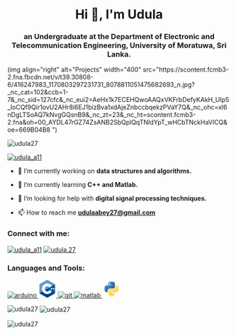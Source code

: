 <h1 align="center">Hi 👋, I'm Udula</h1>
<h3 align="center">an Undergraduate at the Department of Electronic and Telecommunication Engineering, University of Moratuwa, Sri Lanka.</h3>
(img align="right" alt="Projects" width="400" src="https://scontent.fcmb3-2.fna.fbcdn.net/v/t39.30808-6/416247983_1170803297231731_8078811051475682693_n.jpg?_nc_cat=102&ccb=1-7&_nc_sid=127cfc&_nc_eui2=AeHx1k7ECEHQwoAAQxVKFrbDefyKAkH_UIp5_IoCQf9Qir1ovU2AHr8i6EJ1bizBva1xdAjeZnbccbqekzPVaY7Q&_nc_ohc=xI6nDgLTSoAQ7kNvgGQsnB9&_nc_zt=23&_nc_ht=scontent.fcmb3-2.fna&oh=00_AYDL47rGZ74ZsANB2SbQplQqTNIdYpT_wHCbTNckHaVlCQ&oe=669B04B8
")


<p align="left"> <img src="https://komarev.com/ghpvc/?username=udula27&label=Profile%20views&color=0e75b6&style=flat" alt="udula27" /> </p>

<p align="left"> <a href="https://twitter.com/udula_a11" target="blank"><img src="https://img.shields.io/twitter/follow/udula_a11?logo=twitter&style=for-the-badge" alt="udula_a11" /></a> </p>

- 🔭 I’m currently working on **data structures and algorithms.**

- 🌱 I’m currently learning **C++ and Matlab.**

- 🤝 I’m looking for help with **digital signal processing techniques.**

- 📫 How to reach me **udulaabey27@gmail.com**

<h3 align="left">Connect with me:</h3>
<p align="left">
<a href="https://twitter.com/udula_a11" target="blank"><img align="center" src="https://raw.githubusercontent.com/rahuldkjain/github-profile-readme-generator/master/src/images/icons/Social/twitter.svg" alt="udula_a11" height="30" width="40" /></a>
<a href="https://instagram.com/udula.27" target="blank"><img align="center" src="https://raw.githubusercontent.com/rahuldkjain/github-profile-readme-generator/master/src/images/icons/Social/instagram.svg" alt="udula.27" height="30" width="40" /></a>
</p>

<h3 align="left">Languages and Tools:</h3>
<p align="left"> <a href="https://www.arduino.cc/" target="_blank" rel="noreferrer"> <img src="https://cdn.worldvectorlogo.com/logos/arduino-1.svg" alt="arduino" width="40" height="40"/> </a> <a href="https://www.w3schools.com/cpp/" target="_blank" rel="noreferrer"> <img src="https://raw.githubusercontent.com/devicons/devicon/master/icons/cplusplus/cplusplus-original.svg" alt="cplusplus" width="40" height="40"/> </a> <a href="https://git-scm.com/" target="_blank" rel="noreferrer"> <img src="https://www.vectorlogo.zone/logos/git-scm/git-scm-icon.svg" alt="git" width="40" height="40"/> </a> <a href="https://www.mathworks.com/" target="_blank" rel="noreferrer"> <img src="https://upload.wikimedia.org/wikipedia/commons/2/21/Matlab_Logo.png" alt="matlab" width="40" height="40"/> </a> <a href="https://www.python.org" target="_blank" rel="noreferrer"> <img src="https://raw.githubusercontent.com/devicons/devicon/master/icons/python/python-original.svg" alt="python" width="40" height="40"/> </a> </p>

<p><img align="left" src="https://github-readme-stats.vercel.app/api/top-langs?username=udula27&show_icons=true&locale=en&layout=compact" alt="udula27" /></p>

<p>&nbsp;<img align="center" src="https://github-readme-stats.vercel.app/api?username=udula27&show_icons=true&locale=en" alt="udula27" /></p>

<p><img align="center" src="https://github-readme-streak-stats.herokuapp.com/?user=udula27&" alt="udula27" /></p>




